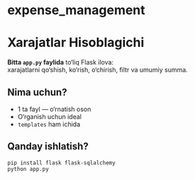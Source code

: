 # expense_management
# Xarajatlar Hisoblagichi

**Bitta `app.py` faylida** to‘liq Flask ilova:  
xarajatlarni qo‘shish, ko‘rish, o‘chirish, filtr va umumiy summa.

## Nima uchun?
- 1 ta fayl — o‘rnatish oson  
- O‘rganish uchun ideal  
- `templates` ham ichida

## Qanday ishlatish?

```
pip install flask flask-sqlalchemy
python app.py
```

